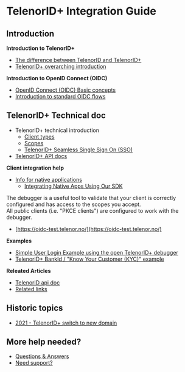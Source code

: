 # TelenorID\+ Integration Guide

## Introduction

__Introduction to TelenorID\+__

* [The difference between TelenorID and TelenorID\+](TelenorID_TelenorID_Plus_-_term.md)
* [TelenorID\+ overarching introduction](TelenorID_Plus_-_intro.md)

__Introduction to OpenID Connect (OIDC)__

* [OpenID Connect (OIDC) Basic concepts](OIDC_basics.md)
* [Introduction to standard OIDC flows](TelenorID_Plus_-_standard_oidc_flows.md)

## TelenorID\+ Technical doc

* TelenorID\+ technical introduction
  * [Client types](TelenorID_Plus_-_clienttypes.md)
  * [Scopes](TelenorID_Plus_-_scopes.md)
  * [TelenorID\+ Seamless Single Sign On (SSO)](TelenorID_Plus_-_SSO.md)
* [TelenorID\+ API docs](TelenorID_Plus_-_api.md)

__Client integration help__

* [Info for native applications](TelenorID_Plus_-_NativeClients.md)
  * [Integrating Native Apps Using Our SDK](TelenorID_Plus_-_telenorid_from_sdk.md)

The debugger is a useful tool to validate that your client is correctly configured and has access to the scopes you accept.  
All public clients (i.e. "PKCE clients") are configured to work with the debugger.
* [https://oidc-test.telenor.no/](https://oidc-test.telenor.no/)  

__Examples__

 * [Simple User Login Example using the open TelenorID\+ debugger](TelenorID_Plus_-_user_login_-_integration_example_step_by_step.md)
 * [TelenorID\+ BankId / "Know Your Customer (KYC)" example](TelenorID_Plus_-_kyc_bankid_-_integration_example_step_by_step.md)

__Releated Articles__

 * [TelenorID api doc](https://docs.telenordigital.com/connect/id)
 * [Related links](RelatedArticles.md)

## Historic topics

* [2021 - TelenorID\+ switch to new domain](TelenorID_Plus_-_switch_to_new_domain.md)

## More help needed?

 * [Questions & Answers](TelenorID_Plus_-_QandA.md)
 * [Need support?](TelenorID_Plus_-_help.md)


